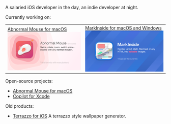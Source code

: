 A salaried iOS developer in the day, an indie developer at night.

Currently working on:

|||
|--|--|
|<div>[Abnormal Mouse for macOS](https://abnormalmouse.intii.com)<a href="https://abnormalmouse.intii.com"><img src="https://github.com/intitni/AbnormalMouseWebsite/blob/master/image/twitter-card-en.png?raw=true"></a></div>|<div>[MarkInside for macOS and Windows](https://markinside.intii.com)<a href="https://markinside.intii.com"><img src="https://github.com/intitni/MarkInsideWebsite/blob/master/Twitter_Card_EN.png?raw=true"></a></div>

Open-source projects:

- [Abnormal Mouse for macOS](https://abnormalmouse.intii.com)
- [Copilot for Xcode](https://github.com/intitni/CopilotForXcode)

Old products: 

- [Terrazzo for iOS](https://apps.apple.com/us/app/terrazzo-wallpaper-generator/id1480321976)
  A terrazzo style wallpaper generator.
